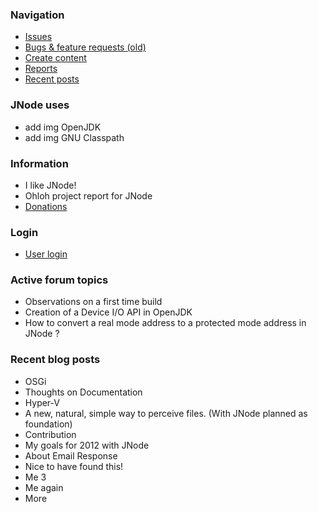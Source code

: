 <!-- TODO: Complete with your own sidebar structure and enable sidebar in index.html - or delete this file. -->
<!-- slide:break -->

### Navigation
- [Issues](/issues/)
- [Bugs & feature requests (old)](/bugs-and-features/)
- [Create content](/create-content/)
- [Reports](/reports/)
- [Recent posts](/recent-posts/)

### JNode uses
- add img OpenJDK
- add img GNU Classpath

### Information
- I like JNode!
- Ohloh project report for JNode
- [Donations](/donations/)

### Login
- [User login](/user-login/)

### Active forum topics
- Observations on a first time build
- Creation of a Device I/O API in OpenJDK
- How to convert a real mode address to a protected mode address in JNode ?

### Recent blog posts
- OSGi
- Thoughts on Documentation
- Hyper-V
- A new, natural, simple way to perceive files. (With JNode planned as foundation)
- Contribution
- My goals for 2012 with JNode
- About Email Response
- Nice to have found this!
- Me 3
- Me again
- More
